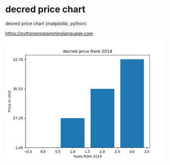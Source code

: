 # decred price chart 

decred price chart (matplotlib, python)

https://pythonprogramminglanguage.com

<img src='chart.png'>
